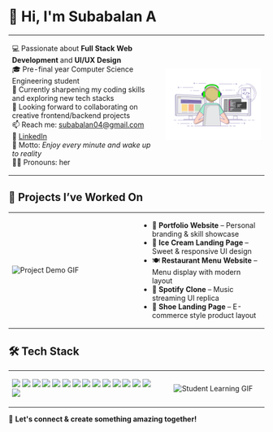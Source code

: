 

# 👋 Hi, I'm Subabalan A

<table>
  <tr>
    <td width="60%" valign="top">

💻 Passionate about **Full Stack Web Development** and **UI/UX Design**  
🎓 Pre-final year Computer Science Engineering student  
🌱 Currently sharpening my coding skills and exploring new tech stacks  
🤝 Looking forward to collaborating on creative frontend/backend projects  
📫 Reach me: subabalan04@gmail.com  
🔗 [LinkedIn](https://www.linkedin.com/in/subabalan28/)  
🧠 Motto: *Enjoy every minute and wake up to reality*  
👩‍💻 Pronouns: her

</td>
    <td align="center" width="40%">
      <img src="git.gif" alt="Git Demo" width="300"/>
    </td>
  </tr>
</table>


## 🚀 Projects I’ve Worked On

<table>
  <tr>
    <td width="50%">
      <img src="https://media.giphy.com/media/L1R1tvI9svkIWwpVYr/giphy.gif" width="100%" alt="Project Demo GIF"/>
    </td>
    <td width="50%" valign="top">
      <ul>
        <li>🎨 <strong>Portfolio Website</strong> – Personal branding & skill showcase</li>
        <li>🍨 <strong>Ice Cream Landing Page</strong> – Sweet & responsive UI design</li>
        <li>🍽️ <strong>Restaurant Menu Website</strong> – Menu display with modern layout</li>
        <li>🎵 <strong>Spotify Clone</strong> – Music streaming UI replica</li>
        <li>👟 <strong>Shoe Landing Page</strong> – E-commerce style product layout</li>
      </ul>
    </td>
  </tr>
</table>


## 🛠️ Tech Stack

<table>
  <tr>
    <!-- LEFT: Tech Stack -->
    <td width="60%" valign="top">

<p>
  <img src="https://img.shields.io/badge/-HTML5-E34F26?logo=html5&logoColor=white"/>
  <img src="https://img.shields.io/badge/-CSS3-1572B6?logo=css3"/>
  <img src="https://img.shields.io/badge/-JavaScript-F7DF1E?logo=javascript&logoColor=black"/>
  <img src="https://img.shields.io/badge/-React-61DAFB?logo=react"/>
  <img src="https://img.shields.io/badge/-Node.js-339933?logo=nodedotjs&logoColor=white"/>
  <img src="https://img.shields.io/badge/-Express.js-000000?logo=express&logoColor=white"/>
  <img src="https://img.shields.io/badge/-MongoDB-47A248?logo=mongodb&logoColor=white"/>
  <img src="https://img.shields.io/badge/-MySQL-4479A1?logo=mysql&logoColor=white"/>
  <img src="https://img.shields.io/badge/-Python-3776AB?logo=python&logoColor=white"/>
  <img src="https://img.shields.io/badge/-C-00599C?logo=c&logoColor=white"/>
  <img src="https://img.shields.io/badge/-C++-00599C?logo=c%2B%2B&logoColor=white"/>
  <img src="https://img.shields.io/badge/-Django-092E20?logo=django&logoColor=white"/>
  <img src="https://img.shields.io/badge/-Docker-2496ED?logo=docker&logoColor=white"/>
  <img src="https://img.shields.io/badge/-Git-F05032?logo=git&logoColor=white"/>
  <img src="https://img.shields.io/badge/-Figma-F24E1E?logo=figma&logoColor=white"/>
</p>

</td>

<!-- RIGHT: Student + Code Brain GIF -->
<td width="40%" align="center">
  <img src="https://media.giphy.com/media/QssGEmpkyEOhBCb7e1/giphy.gif" width="300" alt="Student Learning GIF"/>
</td>
  </tr>
</table>






📌 **Let's connect & create something amazing together!**
